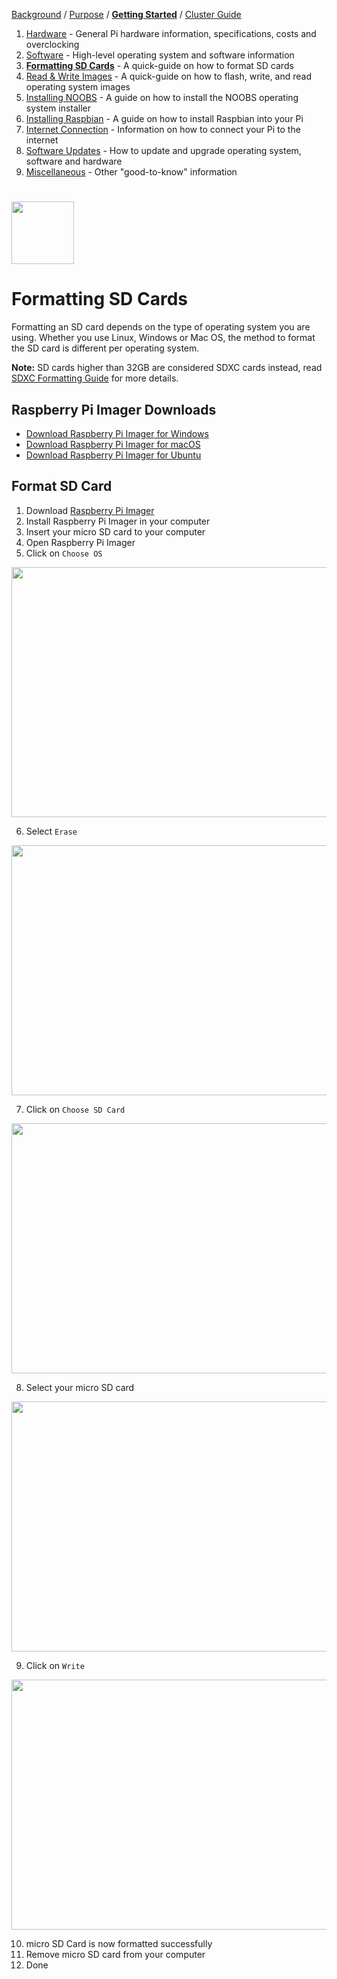 [Background](Background.md) / [Purpose](Purpose.md) / [**Getting Started**](Getting_Started.md) / [Cluster Guide](Cluster_Guide.md)

1. [Hardware](Hardware.md) - General Pi hardware information, specifications, costs and overclocking
2. [Software](Software.md) - High-level operating system and software information
3. [**Formatting SD Cards**](Formatting_SD_Cards.md) - A quick-guide on how to format SD cards
4. [Read & Write Images](Read_Write_OS_Images.md) - A quick-guide on how to flash, write, and read operating system images
5. [Installing NOOBS](Installing_NOOBS.md) - A guide on how to install the NOOBS operating system installer
6. [Installing Raspbian](Installing_Raspbian.md) - A guide on how to install Raspbian into your Pi
7. [Internet Connection](Internet_Connection.md) - Information on how to connect your Pi to the internet
8. [Software Updates](Software_Updates.md) - How to update and upgrade operating system, software and hardware
9. [Miscellaneous](Miscellaneous.md) - Other "good-to-know" information

#  

<img src="https://image.flaticon.com/icons/svg/2489/2489788.svg" width="100px" height="100px"/>


# Formatting SD Cards

Formatting an SD card depends on the type of operating system you are using. Whether you use Linux, Windows or Mac OS, the method to format the SD card is different per operating system.

**Note:** SD cards higher than 32GB are considered SDXC cards instead, read  [SDXC Formatting Guide](https://www.raspberrypi.org/documentation/installation/sdxc_formatting.md) for more details.


## Raspberry Pi Imager Downloads

* [Download Raspberry Pi Imager for Windows](https://downloads.raspberrypi.org/imager/imager.exe)
* [Download Raspberry Pi Imager for macOS](https://downloads.raspberrypi.org/imager/imager.dmg)
* [Download Raspberry Pi Imager for Ubuntu](https://downloads.raspberrypi.org/imager/imager_amd64.deb)


## Format SD Card

1. Download [Raspberry Pi Imager](Formatting-SD-Cards#raspberry-pi-imager-downloads)
2. Install Raspberry Pi Imager in your computer
3. Insert your micro SD card to your computer
4. Open Raspberry Pi Imager
5. Click on `Choose OS`

<img src="https://i.ibb.co/YX9fHVk/format-sd-card-1.png" width="600px" height="400px"/>

6. Select `Erase`

<img src="https://i.ibb.co/fvJfngM/format-sd-card-2.png" width="600px" height="400px"/>

7. Click on `Choose SD Card`

<img src="https://i.ibb.co/F5Z2YhD/format-sd-card-3.png" width="600px" height="400px"/>

8. Select your micro SD card

<img src="https://i.ibb.co/B42vYst/format-sd-card-4.png" width="600px" height="400px"/>

9. Click on `Write`

<img src="https://i.ibb.co/hXMKyLq/format-sd-card-5.png" width="600px" height="400px"/>

10. micro SD Card is now formatted successfully
11. Remove micro SD card from your computer
12. Done
